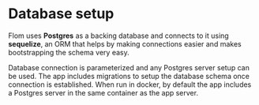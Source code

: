 # Database setup
Flom uses **Postgres** as a backing database and connects to it using **sequelize**, an ORM that helps by making connections easier and makes bootstrapping the schema very easy. 

Database connection is parameterized and any Postgres server setup can be used. The app includes migrations to setup the database schema once connection is established. When run in docker, by default the app includes a Postgres server in the same container as the app server.